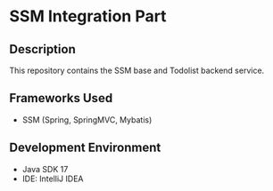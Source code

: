 # SSM Integration Part

## Description
This repository contains the SSM base and Todolist backend service.

## Frameworks Used
- SSM (Spring, SpringMVC, Mybatis)

## Development Environment
- Java SDK 17
- IDE: IntelliJ IDEA
